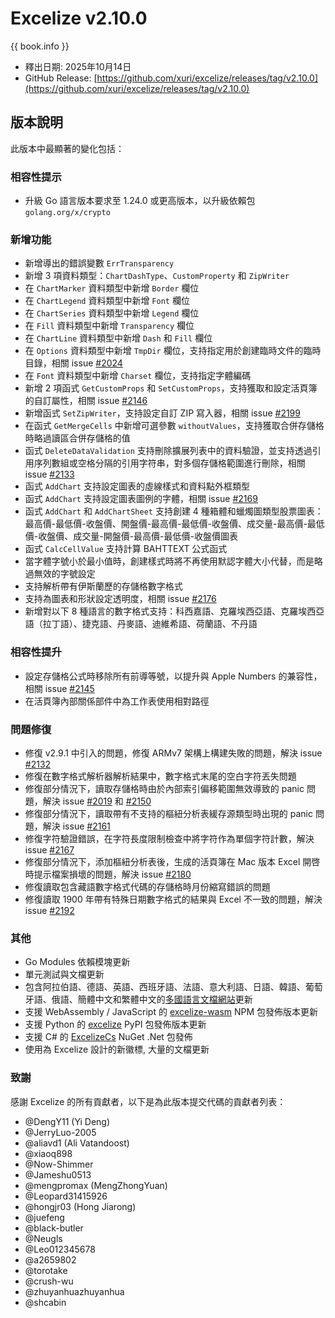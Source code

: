 # Excelize v2.10.0

{{ book.info }}

* 釋出日期: 2025年10月14日
* GitHub Release: [https://github.com/xuri/excelize/releases/tag/v2.10.0](https://github.com/xuri/excelize/releases/tag/v2.10.0)

## 版本說明

此版本中最顯著的變化包括：

### 相容性提示

* 升級 Go 語言版本要求至 1.24.0 或更高版本，以升級依賴包 `golang.org/x/crypto`

### 新增功能

* 新增導出的錯誤變數 `ErrTransparency`
* 新增 3 項資料類型：`ChartDashType`、`CustomProperty` 和 `ZipWriter`
* 在 `ChartMarker` 資料類型中新增 `Border` 欄位
* 在 `ChartLegend` 資料類型中新增 `Font` 欄位
* 在 `ChartSeries` 資料類型中新增 `Legend` 欄位
* 在 `Fill` 資料類型中新增 `Transparency` 欄位
* 在 `ChartLine` 資料類型中新增 `Dash` 和 `Fill` 欄位
* 在 `Options` 資料類型中新增 `TmpDir` 欄位，支持指定用於創建臨時文件的臨時目錄，相關 issue [#2024](https://github.com/xuri/excelize/issues/2024)
* 在 `Font` 資料類型中新增 `Charset` 欄位，支持指定字體編碼
* 新增 2 項函式 `GetCustomProps` 和 `SetCustomProps`，支持獲取和設定活頁簿的自訂屬性，相關 issue [#2146](https://github.com/xuri/excelize/issues/2146)
* 新增函式 `SetZipWriter`，支持設定自訂 ZIP 寫入器，相關 issue [#2199](https://github.com/xuri/excelize/issues/2199)
* 在函式 `GetMergeCells` 中新增可選參數 `withoutValues`，支持獲取合併存儲格時略過讀區合併存儲格的值
* 函式 `DeleteDataValidation` 支持刪除擴展列表中的資料驗證，並支持透過引用序列數組或空格分隔的引用字符串，對多個存儲格範圍進行刪除，相關 issue [#2133](https://github.com/xuri/excelize/issues/2133)
* 函式 `AddChart` 支持設定圖表的虛線樣式和資料點外框類型
* 函式 `AddChart` 支持設定圖表圖例的字體，相關 issue [#2169](https://github.com/xuri/excelize/issues/2169)
* 函式 `AddChart` 和 `AddChartSheet` 支持創建 4 種箱體和蠟燭圖類型股票圖表：最高價-最低價-收盤價、開盤價-最高價-最低價-收盤價、成交量-最高價-最低價-收盤價、成交量-開盤價-最高價-最低價-收盤價圖表
* 函式 `CalcCellValue` 支持計算 BAHTTEXT 公式函式
* 當字體字號小於最小值時，創建樣式時將不再使用默認字體大小代替，而是略過無效的字號設定
* 支持解析帶有伊斯蘭歷的存儲格數字格式
* 支持為圖表和形狀設定透明度，相關 issue [#2176](https://github.com/xuri/excelize/issues/2176)
* 新增對以下 8 種語言的數字格式支持：科西嘉語、克羅埃西亞語、克羅埃西亞語（拉丁語）、捷克語、丹麥語、迪維希語、荷蘭語、不丹語

### 相容性提升

* 設定存儲格公式時移除所有前導等號，以提升與 Apple Numbers 的兼容性，相關 issue [#2145](https://github.com/xuri/excelize/issues/2145)
* 在活頁簿內部關係部件中為工作表使用相對路徑

### 問題修復

* 修復 v2.9.1 中引入的問題，修復 ARMv7 架構上構建失敗的問題，解決 issue [#2132](https://github.com/xuri/excelize/issues/2132)
* 修復在數字格式解析器解析結果中，數字格式末尾的空白字符丟失問題
* 修復部分情況下，讀取存儲格時由於內部索引偏移範圍無效導致的 panic 問題，解決 issue [#2019](https://github.com/xuri/excelize/issues/2019) 和 [#2150](https://github.com/xuri/excelize/issues/2150)
* 修復部分情況下，讀取帶有不支持的樞紐分析表緩存源類型時出現的 panic 問題，解決 issue [#2161](https://github.com/xuri/excelize/issues/2161)
* 修復字符驗證錯誤，在字符長度限制檢查中將字符作為單個字符計數，解決 issue [#2167](https://github.com/xuri/excelize/issues/2167)
* 修復部分情況下，添加樞紐分析表後，生成的活頁簿在 Mac 版本 Excel 開啓時提示檔案損壞的問題，解決 issue [#2180](https://github.com/xuri/excelize/issues/2180)
* 修復讀取包含藏語數字格式代碼的存儲格時月份縮寫錯誤的問題
* 修復讀取 1900 年帶有特殊日期數字格式的結果與 Excel 不一致的問題，解決 issue [#2192](https://github.com/xuri/excelize/issues/2192)

### 其他

* Go Modules 依賴模塊更新
* 單元測試與文檔更新
* 包含阿拉伯語、德語、英語、西班牙語、法語、意大利語、日語、韓語、葡萄牙語、俄語、簡體中文和繁體中文的[多國語言文檔網站](https://xuri.me/excelize)更新
* 支援 WebAssembly / JavaScript 的 [excelize-wasm](https://github.com/xuri/excelize-wasm) NPM 包發佈版本更新
* 支援 Python 的 [excelize](https://github.com/xuri/excelize-py) PyPI 包發佈版本更新
* 支援 C# 的 [ExcelizeCs](https://github.com/xuri/excelize-cs) NuGet .Net 包發佈
* 使用為 Excelize 設計的新徽標, 大量的文檔更新

### 致謝

感謝 Excelize 的所有貢獻者，以下是為此版本提交代碼的貢獻者列表：

* @DengY11 (Yi Deng)
* @JerryLuo-2005
* @aliavd1 (Ali Vatandoost)
* @xiaoq898
* @Now-Shimmer
* @Jameshu0513
* @mengpromax (MengZhongYuan)
* @Leopard31415926
* @hongjr03 (Hong Jiarong)
* @juefeng
* @black-butler
* @Neugls
* @Leo012345678
* @a2659802
* @torotake
* @crush-wu
* @zhuyanhuazhuyanhua
* @shcabin
